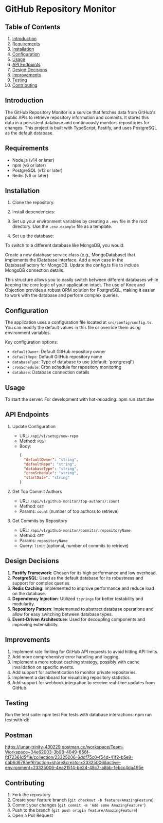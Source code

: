 # GitHub Repository Monitor

## Table of Contents
1. [Introduction](#introduction)
2. [Requirements](#requirements)
3. [Installation](#installation)
4. [Configuration](#configuration)
5. [Usage](#usage)
6. [API Endpoints](#api-endpoints)
7. [Design Decisions](#design-decisions)
8. [Improvements](#improvements)
9. [Testing](#testing)
10. [Contributing](#contributing)

## Introduction

The GitHub Repository Monitor is a service that fetches data from GitHub's public APIs to retrieve repository information and commits. It stores this data in a persistent database and continuously monitors repositories for changes. This project is built with TypeScript, Fastify, and uses PostgreSQL as the default database.

## Requirements

- Node.js (v14 or later)
- npm (v6 or later)
- PostgreSQL (v12 or later)
- Redis (v6 or later)

## Installation

1. Clone the repository:
2. Install dependencies:
3. Set up your environment variables by creating a `.env` file in the root directory. Use the `.env.example` file as a template.

4. Set up the database:

To switch to a different database like MongoDB, you would:

Create a new database service class (e.g., MongoDatabase) that implements the IDatabase interface.
Add a new case in the DatabaseFactory for MongoDB.
Update the config.ts file to include MongoDB connection details.

This structure allows you to easily switch between different databases while keeping the core logic of your application intact. The use of Knex and Objection provides a robust ORM solution for PostgreSQL, making it easier to work with the database and perform complex queries.

## Configuration

The application uses a configuration file located at `src/config/config.ts`. You can modify the default values in this file or override them using environment variables.

Key configuration options:
- `defaultOwner`: Default GitHub repository owner
- `defaultRepo`: Default GitHub repository name
- `databaseType`: Type of database to use (default: 'postgresql')
- `cronSchedule`: Cron schedule for repository monitoring
- `database`: Database connection details

## Usage

To start the server:
For development with hot-reloading: npm run start:dev

## API Endpoints

1. Update Configuration
   - URL: `/api/v1/setup/new-repo`
   - Method: `POST`
   - Body:
     ```json
     {
       "defaultOwner": "string",
       "defaultRepo": "string",
       "databaseType": "string",
       "cronSchedule": "string",
       "startDate": "string"
     }
     ```

2. Get Top Commit Authors
   - URL: `/api/v1/github-monitor/top-authors/:count`
   - Method: `GET`
   - Params: `count` (number of top authors to retrieve)

3. Get Commits by Repository
   - URL: `/api/v1/github-monitor/commits/:repositoryName`
   - Method: `GET`
   - Params: `repositoryName`
   - Query: `limit` (optional, number of commits to retrieve)

## Design Decisions

1. **Fastify Framework**: Chosen for its high performance and low overhead.
2. **PostgreSQL**: Used as the default database for its robustness and support for complex queries.
3. **Redis Caching**: Implemented to improve performance and reduce load on the database.
4. **Dependency Injection**: Utilized `tsyringe` for better testability and modularity.
5. **Repository Pattern**: Implemented to abstract database operations and allow for easy switching between database types.
6. **Event-Driven Architecture**: Used for decoupling components and improving extensibility.

## Improvements

1. Implement rate limiting for GitHub API requests to avoid hitting API limits.
2. Add more comprehensive error handling and logging.
3. Implement a more robust caching strategy, possibly with cache invalidation on specific events.
4. Add support for authentication to monitor private repositories.
5. Implement a dashboard for visualizing repository statistics.
6. Add support for webhook integration to receive real-time updates from GitHub.

## Testing

Run the test suite: npm test
For tests with database interactions: npm run test:with-db

## Postman
https://lunar-trinity-430229.postman.co/workspace/Team-Workspace~34e62003-3b98-4049-856f-fd72361d5f1e/collection/23325006-6ddf75c0-f54d-41f2-b5e9-cab6d678aef6?action=share&creator=23325006&active-environment=23325006-4ea21514-be24-48c7-a8bb-1ebcc4da495e

## Contributing

1. Fork the repository
2. Create your feature branch (`git checkout -b feature/AmazingFeature`)
3. Commit your changes (`git commit -m 'Add some AmazingFeature'`)
4. Push to the branch (`git push origin feature/AmazingFeature`)
5. Open a Pull Request